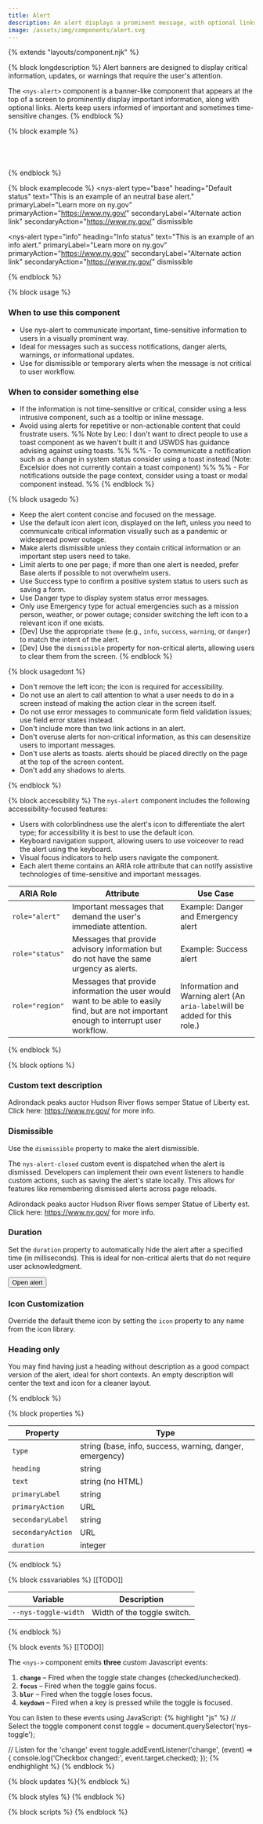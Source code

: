 ```yaml
---
title: Alert
description: An alert displays a prominent message, with optional links, at the top of the screen.
image: /assets/img/components/alert.svg
---
```



{% extends "layouts/component.njk" %}

{% block longdescription %}
Alert banners are designed to display critical information, updates, or warnings that require the user's attention.

The <code class="language-js">&lt;nys-alert&gt;</code> component is a banner-like component that appears at the top of a screen to prominently display important information, along with optional links. Alerts keep users informed of important and sometimes time-sensitive changes.
{% endblock %}

{% block example %}
<nys-alert type="base" heading="Default status" text="This is an example of an neutral base alert." dismissible primaryLabel="Learn more on ny.gov" secondaryLabel="Alternate action link" primaryAction="https://www.ny.gov/" secondaryAction="https://www.ny.gov/"></nys-alert>
<br>
<nys-alert type="info" heading="Info status" text="This is an example of an info alert." dismissible primaryLabel="Learn more on ny.gov" secondaryLabel="Alternate action link" primaryAction="https://www.ny.gov/" secondaryAction="https://www.ny.gov/"></nys-alert>
<br>
<nys-alert type="success" heading="Success status" text="This is an example of a success alert." dismissible primaryLabel="Learn more on ny.gov" secondaryLabel="Alternate action link" primaryAction="https://www.ny.gov/" secondaryAction="https://www.ny.gov/"></nys-alert>
<br>
<nys-alert type="warning" heading="Warning status" text="This is an example of a warning alert." dismissible primaryLabel="Learn more on ny.gov" secondaryLabel="Alternate action link" primaryAction="https://www.ny.gov/" secondaryAction="https://www.ny.gov/"></nys-alert>
<br>
<nys-alert type="danger" heading="Danger status" text="This is an example of a danger alert." dismissible primaryLabel="Learn more on ny.gov" secondaryLabel="Alternate action link" primaryAction="https://www.ny.gov/" secondaryAction="https://www.ny.gov/"></nys-alert>
<br>
<nys-alert type="emergency" heading="Emergency status" text="This is an example of an emergency alert." dismissible primaryLabel="Learn more on ny.gov" secondaryLabel="Alternate action link" primaryAction="https://www.ny.gov/" secondaryAction="https://www.ny.gov/"></nys-alert>
{% endblock %}

{% block examplecode %}
<nys-alert
  type="base"
  heading="Default status"
  text="This is an example of an neutral base alert."
  primaryLabel="Learn more on ny.gov"
  primaryAction="https://www.ny.gov/"
  secondaryLabel="Alternate action link"
  secondaryAction="https://www.ny.gov/"
  dismissible
></nys-alert>
<nys-alert
  type="info"
  heading="Info status"
  text="This is an example of an info alert."
  primaryLabel="Learn more on ny.gov"
  primaryAction="https://www.ny.gov/"
  secondaryLabel="Alternate action link"
  secondaryAction="https://www.ny.gov/"
  dismissible
></nys-alert>
<nys-alert type="success" heading="Success status" text="This is an example of a success alert." dismissible primaryLabel="Learn more on ny.gov" secondaryLabel="Alternate action link" primaryAction="https://www.ny.gov/" secondaryAction="https://www.ny.gov/"></nys-alert>
<nys-alert type="warning" heading="Warning status" text="This is an example of a warning alert." dismissible primaryLabel="Learn more on ny.gov" secondaryLabel="Alternate action link" primaryAction="https://www.ny.gov/" secondaryAction="https://www.ny.gov/"></nys-alert>
<nys-alert type="danger" heading="Danger status" text="This is an example of a danger alert." dismissible primaryLabel="Learn more on ny.gov" secondaryLabel="Alternate action link" primaryAction="https://www.ny.gov/" secondaryAction="https://www.ny.gov/"></nys-alert>
<nys-alert type="emergency" heading="Emergency status" text="This is an example of an emergency alert." dismissible primaryLabel="Learn more on ny.gov" secondaryLabel="Alternate action link" primaryAction="https://www.ny.gov/" secondaryAction="https://www.ny.gov/"></nys-alert>
{% endblock %}

{% block usage %}
### When to use this component

  - Use nys-alert to communicate important, time-sensitive information to users in a visually prominent way.
  - Ideal for messages such as success notifications, danger alerts, warnings, or informational updates.
  - Use for dismissible or temporary alerts when the message is not critical to user workflow.

### When to consider something else

  - If the information is not time-sensitive or critical, consider using a less intrusive component, such as a tooltip or inline message.
  - Avoid using alerts for repetitive or non-actionable content that could frustrate users.
%% Note by Leo: I don't want to direct people to use a toast component as we haven't built it and USWDS has guidance advising against using toasts. %%
%% - To communicate a notification such as a change in system status consider using a toast instead (Note: Excelsior does not currently contain a toast component) %%
%%  - For notifications outside the page context, consider using a toast or modal component instead. %%
{% endblock %}

{% block usagedo %}
  - Keep the alert content concise and focused on the message.
  - Use the default icon alert icon, displayed on the left, unless you need to communicate critical information visually such as a pandemic or widespread power outage.
  - Make alerts dismissible unless they contain critical information or an important step users need to take.
  - Limit alerts to one per page; if more than one alert is needed, prefer Base alerts if possible to not overwhelm users.
  - Use Success type to confirm a positive system status to users such as saving a form.
  - Use Danger type to display system status error messages.
  - Only use Emergency type for actual emergencies such as a mission person, weather, or power outage; consider switching the left icon to a relevant icon if one exists.
  - [Dev] Use the appropriate <code class="language-js">theme</code> (e.g., <code class="language-js">info</code>, <code class="language-js">success</code>, <code class="language-js">warning</code>, or <code class="language-js">danger</code>) to match the intent of the alert.
  - [Dev] Use the <code class="language-js">dismissible</code> property for non-critical alerts, allowing users to clear them from the screen.
{% endblock %}

{% block usagedont %}
- Don't remove the left icon; the icon is required for accessibility.
- Do not use an alert to call attention to what a user needs to do in a screen instead of making the action clear in the screen itself.
- Do not use error messages to communicate form field validation issues; use field error states instead.
- Don't include more than two link actions in an alert.
- Don't overuse alerts for non-critical information, as this can desensitize users to important messages.
- Don't use alerts as toasts. alerts should be placed directly on the page at the top of the screen content.
- Don't add any shadows to alerts.
</ul>
{% endblock %}

{% block accessibility %}
The <code class="language-js">nys-alert</code> component includes the following accessibility-focused features:

  - Users with colorblindness use the alert's icon to differentiate the alert type; for accessibility it is best to use the default icon.
  - Keyboard navigation support, allowing users to use voiceover to read the alert using the keyboard.
  - Visual focus indicators to help users navigate the component.
  - Each alert theme contains an ARIA role attribute that can notify assistive technologies of time-sensitive and important messages.

<table>
  <thead>
    <tr>
      <th><strong>ARIA Role</strong></th>
      <th><strong>Attribute</strong></th>
      <th><strong>Use Case</strong></th>
    </tr>
  </thead>
  <tbody>
    <tr>
      <td><code class="language-js">role="alert"</code></td>
      <td>Important messages that demand the user's immediate attention.</td>
      <td>Example: Danger and Emergency alert</td>
    </tr>
    <tr>
      <td><code class="language-js">role="status"</code></td>
      <td>
        Messages that provide advisory information but do not have the same
        urgency as alerts.
      </td>
      <td>Example: Success alert</td>
    </tr>
    <tr>
      <td><code class="language-js">role="region"</code></td>
      <td>
        Messages that provide information the user would want to be able to
        easily find, but are not important enough to interrupt user workflow.
      </td>
      <td>
        Information and Warning alert (An
        <code class="language-js">aria-label</code>will be added for this role.)
      </td>
    </tr>
  </tbody>
</table>

{% endblock %}

{% block options %}
### Custom text description

<nys-alert type="success" heading="Custom Descriptions">
<p>Adirondack peaks auctor Hudson River flows semper Statue of Liberty est. <br/>Click here: <a href="https://www.ny.gov/" target="_blank">https://www.ny.gov/</a> for more info.</p></nys-alert>


### Dismissible

Use the <code class="language-js">dismissible</code> property to make the alert dismissible.

The <code class="language-js">nys-alert-closed</code> custom event is dispatched when the alert is dismissed. Developers can implement their own event listeners to handle custom actions, such as saving the alert's state locally. This allows for features like remembering dismissed alerts across page reloads.

<nys-alert type="info" heading="Information status" dismissible>
  <p slot="text">Adirondack peaks auctor Hudson River flows semper Statue of Liberty est. <br/>Click here: <a href="https://www.ny.gov/" target="_blank">https://www.ny.gov/</a> for more info.</p>
</nys-alert>

### Duration

Set the <code class="language-js">duration</code> property to automatically hide the alert after a specified time (in milliseconds). This is ideal for non-critical alerts that do not require user acknowledgment.

<button onclick="showAlert()">Open alert</button>

<div class="alert-container"></div>

### Icon Customization

Override the default theme icon by setting the <code class="language-js">icon</code> property to any name from the icon library.

<nys-alert 
  type="emergency" 
  heading="Winter storm warning: Dec 10th, 2024."
  text="A major snowfall is expected across the state of New York for the weekend of Dec 7th. Stay home if possible and use extreme caution when driving." 
  icon="ac_unit">
</nys-alert>

### Heading only

You may find having just a heading without description as a good compact version of the alert, ideal for short contexts. An empty description will center the text and icon for a cleaner layout.

<nys-alert 
  type="info"
  heading="Adirondack peaks auctor Hudson River flows semper Statue of Liberty est.">
</nys-alert>

{% endblock %}

{% block properties %}

<table>
  <thead>
    <tr>
      <th>Property</th>
      <th>Type</th>
    </tr>
  </thead>
  <tbody>
    <tr>
      <td><code>type</code></td>
      <td>string (base, info, success, warning, danger, emergency)</td>
    </tr>
    <tr>
      <td><code>heading</code></td>
      <td>string</td>
    </tr>
    <tr>
      <td><code>text</code></td>
      <td>string (no HTML)</td>
    </tr>
    <tr>
      <td><code>primaryLabel</code></td>
      <td>string</td>
    </tr>
    <tr>
      <td><code>primaryAction</code></td>
      <td>URL</td>
    </tr>
    <tr>
      <td><code>secondaryLabel</code></td>
      <td>string</td>
    </tr>
    <tr>
      <td><code>secondaryAction</code></td>
      <td>URL</td>
    </tr>
    <tr>
      <td><code>duration</code></td>
      <td>integer</td>
    </tr>
  </tbody>
</table>

{% endblock %}

{% block cssvariables %}
[[TODO]]
<table>
  <thead>
    <tr>
      <th>Variable</th>
      <th>Description</th>
    </tr>
  </thead>
  <tbody>
    <tr>
      <td><code>--nys-toggle-width</code></td>
      <td>Width of the toggle switch.</td>
    </tr>
  </tbody>
  </table>

{% endblock %}

{% block events %}
[[TODO]]
<p>The <code class="language-js">&lt;nys-&gt;</code> component emits <strong>three</strong> custom Javascript events:</p>
<ol>
<li><strong><code>change</code></strong> – Fired when the toggle state changes (checked/unchecked).</li>
<li><strong><code>focus</code></strong> – Fired when the toggle gains focus.</li>
<li><strong><code>blur</code></strong> – Fired when the toggle loses focus.</li>
<li><strong><code>keydown</code></strong> – Fired when a key is pressed while the toggle is focused.</li>
</ol>

You can listen to these events using JavaScript:
{% highlight "js" %}
// Select the toggle component
  const toggle = document.querySelector('nys-toggle');

  // Listen for the 'change' event
  toggle.addEventListener('change', (event) => {
    console.log('Checkbox changed:', event.target.checked);
  });
{% endhighlight %}
{% endblock %}

{% block updates %}{% endblock %}






{% block styles %}
{% endblock %}

{% block scripts %}
{% endblock %}
